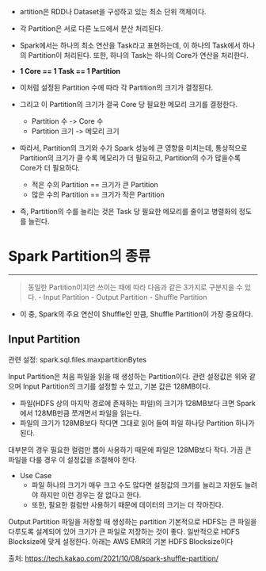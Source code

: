 - artition은 RDD나 Dataset을 구성하고 있는 최소 단위 객체이다.
- 각 Partition은 서로 다른 노드에서 분산 처리된다.

- Spark에서는 하나의 최소 연산을 Task라고 표현하는데, 이 하나의 Task에서 하나의 Partition이 처리된다. 또한, 하나의 Task는 하나의 Core가 연산을 처리한다.
- **1 Core == 1 Task == 1 Partition**

- 이처럼 설정된 Partition 수에 따라 각 Partition의 크기가 결정된다.
- 그리고 이 Partition의 크기가 결국 Core 당 필요한 메모리 크기를 결정한다.
	- Partition 수 -> Core 수
	- Partition 크기 -> 메모리 크기

- 따라서, Partition의 크기와 수가 Spark 성능에 큰 영향을 미치는데, 통상적으로 Partition의 크기가 클 수록 메모리가 더 필요하고, Partition의 수가 많을수록 Core가 더 필요하다.
	- 적은 수의 Partition == 크기가 큰 Partition
	- 많은 수의 Partition == 크기가 작은 Partition

- 즉, Partition의 수를 늘리는 것은 Task 당 필요한 메모리를 줄이고 병렬화의 정도를 늘린다.

# Spark Partition의 종류
---
> 동일한 Partition이지만 쓰이는 때에 따라 다음과 같은 3가지로 구분지을 수 있다.
	- Input Partition
	- Output Partition
	- Shuffle Partition

- 이 중, Spark의 주요 연산이 Shuffle인 만큼, Shuffle Partition이 가장 중요하다.

## Input Partition
관련 설정: spark.sql.files.maxpartitionBytes

Input Partition은 처음 파일을 읽을 때 생성하는 Partition이다.
관련 설정값은 위와 같으며 Input Partition의 크기를 설정할 수 있고, 기본 값은 128MB이다.

- 파일(HDFS 상의 마지막 경로에 존재하는 파일)의 크기가 128MB보다 크면 Spark에서 128MB만큼 쪼개면서 파일을 읽는다.
- 파일의 크기가 128MB보다 작다면 그대로 읽어 들여 파일 하나당 Partition 하나가 된다.

대부분의 경우 필요한 컬럼만 뽑아 사용하기 때문에 파일은 128MB보다 작다. 가끔 큰 파일을 다룰 경우 이 설정값을 조절해야 한다.

- Use Case
	- 파일 하나의 크기가 매우 크고 수도 많다면 설정값의 크기를 늘리고 자원도 늘려야 하지만 이런 경우는 잘 없다고 한다.
	- 또한, 필요한 컬럼만 사용하기 때문에 데이터의 크기는 더 작아진다.

Output Partition
	파일을 저장할 때 생성하는 partition
	기본적으로 HDFS는 큰 파일을 다루도록 설계되어 있어 크기가 큰 파일로 저장하는 것이 좋다.
	일반적으로 HDFS Blocksize에 맞게 설정한다. 
	아래는 AWS EMR의 기본 HDFS Blocksize이다

출처: https://tech.kakao.com/2021/10/08/spark-shuffle-partition/